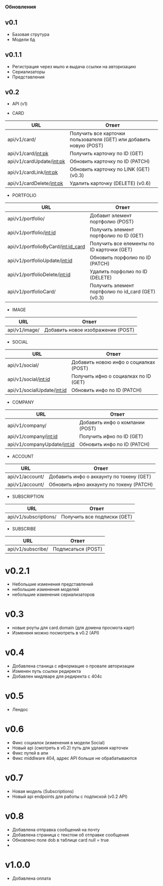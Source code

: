 ### Обновления

## v0.1 
- Базовая струтура
- Модели бд

## v0.1.1
- Регистрация через мыло и выдача ссылки на авторизацию
- Сериализаторы
- Представления

## v0.2
- API (v1)

- CARD

| URL      | Ответ |
| --------- | -----|
| api/v1/card/ | Получить все карточки пользователя (GET) или добавить новую (POST) |
| api/v1/card/<int:pk> | Получить карточку по ID (GET) |
| api/v1/cardUpdate/<int:pk> | Обновить карточку по ID (PATCH) |
| api/v1/cardLink/<int:pk> | Обновить карточку по LINK (GET) (v0.3) |
| api/v1/cardDelete/<int:pk> | Удалить карточку (DELETE) (v0.6) |


- PORTFOLIO

| URL      | Ответ |
| --------- | -----|
| api/v1/portfolio/| Добавит элемент портфолио (POST) |
| api/v1/portfolio/<int:id> | Получить элемент портфолио по ID (GET) |
| api/v1/portfolioByCard/<int:id_card> | Получить все елементы по ID карточки (GET) |
| api/v1/portfolioUpdate/<int:id> | Обновить порфолио по ID (PATCH) |
| api/v1/portfolioDelete/<int:id> | Удалить порфолио по ID (DELETE) |
| api/v1/portfolioCard/ | Получить элемент портфолио по id_card (GET) (v0.3) |


- IMAGE

| URL      | Ответ |
| --------- | -----|
| api/v1/image/ | Добавить новое изображение (POST) |

- SOCIAL

| URL      | Ответ |
| --------- | -----|
| api/v1/social/ | Добавить новою инфо о социалках (POST) |
| api/v1/social/<int:id> | Получить ифно о социалках по ID (GET) |
| api/v1/socialUpdate/<int:id> | Обновить инфо по ID (PATCH) |

- COMPANY

| URL      | Ответ |
| --------- | -----|
| api/v1/company/ | Добавить инфо о компании (POST) |
| api/v1/company/<int:id> | Получить ифно по ID (GET) |
| api/v1/companyUpdate/<int:id> | Обновить инфо по ID (PATCH) |

- ACCOUNT

| URL      | Ответ |
| --------- | -----|
| api/v1/account/ | Добавить инфо о аккаунту по токену (GET) |
| api/v1/account/ | Обновить ифно аккаунту по токену (PATCH) |

- SUBSCRIPTION

| URL      | Ответ |
| --------- | -----|
| api/v1/subscriptions/ | Получить все подписки (GET) |

- SUBSCRIBE

| URL      | Ответ |
| --------- | -----|
| api/v1/subscribe/ | Подписаться (POST) |

# v0.2.1
- Небольшие изменения представлений
- небольшие изменения моделей
- небольшие изменения сериализаторов 

# v0.3 
- новые роуты для card.domain (для домена просмота карт)
- Изменеия можно посмотреть в v0.2 (API)

# v0.4 
- Добавлена станица с ифнормацие о провале авторизации
- Изменен путь ссылки редиректа 
- Добавлен мидлваре для редиректа с 404c

# v0.5
- Лендос

# v0.6
- Фикс социалок (изменения в модели Social)
- Новый api (смотреть в v0.2) путь для удлаеия карточек
- Фикс путей в апи
- Фикс middlware 404, адрес API больше не обрабатываются

# v0.7
- Новая модель (Subscriptions)
- Новый api endpoints для работы с подпиской (v0.2 API)

# v0.8
- Добавлена отправка сообщений на почту 
- Добавлена страница с текстом об отправке сообщения 
- Обновлено поле dob в таблице card null = true 
- 
# v1.0.0
- Добавлена оплата